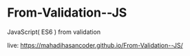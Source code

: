 # From-Validation--JS
JavaScript( ES6 ) from validation 

live:
https://mahadihasancoder.github.io/From-Validation--JS/
